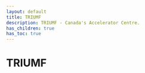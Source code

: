 ```yaml
---
layout: default
title: TRIUMF
description: TRIUMF - Canada's Accelerator Centre.
has_children: true
has_toc: true
---
```


# TRIUMF

